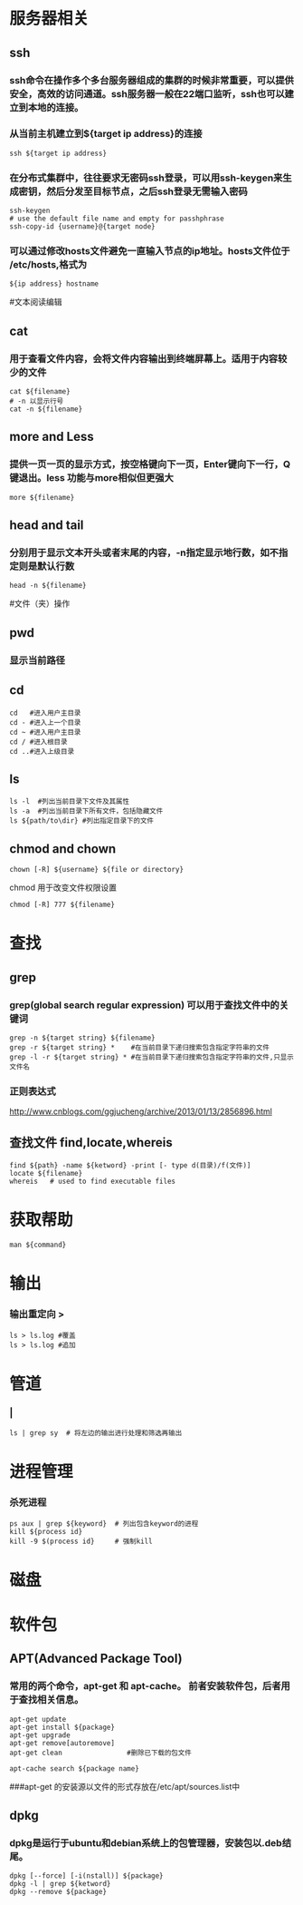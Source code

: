 # 服务器相关
## ssh
### ssh命令在操作多个多台服务器组成的集群的时候非常重要，可以提供安全，高效的访问通道。ssh服务器一般在22端口监听，ssh也可以建立到本地的连接。

### 从当前主机建立到${target ip address}的连接
```
ssh ${target ip address}
```
### 在分布式集群中，往往要求无密码ssh登录，可以用ssh-keygen来生成密钥，然后分发至目标节点，之后ssh登录无需输入密码
```
ssh-keygen
# use the default file name and empty for passhphrase
ssh-copy-id {username}@{target node}
```
### 可以通过修改hosts文件避免一直输入节点的ip地址。hosts文件位于 /etc/hosts,格式为
``` 
${ip address} hostname
```

#文本阅读编辑
## cat 
### 用于查看文件内容，会将文件内容输出到终端屏幕上。适用于内容较少的文件
```
cat ${filename}
# -n 以显示行号
cat -n ${filename}
```
## more and Less
### 提供一页一页的显示方式，按空格键向下一页，Enter键向下一行，Q键退出。less 功能与more相似但更强大
```
more ${filename}
```
## 

## head and tail
### 分别用于显示文本开头或者末尾的内容，-n指定显示地行数，如不指定则是默认行数
```
head -n ${filename}
```

#文件（夹）操作
## pwd
### 显示当前路径
## cd
```
cd   #进入用户主目录
cd - #进入上一个目录
cd ~ #进入用户主目录
cd / #进入根目录
cd ..#进入上级目录
```
## ls
```
ls -l  #列出当前目录下文件及其属性
ls -a  #列出当前目录下所有文件，包括隐藏文件
ls ${path/to\dir} #列出指定目录下的文件
```
## chmod and chown
```
chown [-R] ${username} ${file or directory}
```
chmod 用于改变文件权限设置
```
chmod [-R] 777 ${filename}
```




# 查找
## grep
### grep(global search regular expression) 可以用于查找文件中的关键词
```
grep -n ${target string} ${filename}
grep -r ${target string} *    #在当前目录下递归搜索包含指定字符串的文件
grep -l -r ${target string} * #在当前目录下递归搜索包含指定字符串的文件,只显示文件名
```
### 正则表达式
http://www.cnblogs.com/ggjucheng/archive/2013/01/13/2856896.html
## 查找文件 find,locate,whereis
```
find ${path} -name ${ketword} -print [- type d(目录)/f(文件)]
locate ${filename}
whereis   # used to find executable files
```

# 获取帮助
```
man ${command}
```

# 输出

### 输出重定向 >
``` 
ls > ls.log #覆盖
ls > ls.log #追加
```

# 管道
### |
```
ls | grep sy  # 将左边的输出进行处理和筛选再输出
```

# 进程管理
### 杀死进程
```
ps aux | grep ${keyword}  # 列出包含keyword的进程
kill ${process id}
kill -9 $(process id}     # 强制kill
```
# 磁盘


# 软件包
## APT(Advanced Package Tool)
### 常用的两个命令，apt-get 和 apt-cache。 前者安装软件包，后者用于查找相关信息。
```
apt-get update
apt-get install ${package}
apt-get upgrade
apt-get remove[autoremove]
apt-get clean                #删除已下载的包文件

apt-cache search ${package name}
```
###apt-get 的安装源以文件的形式存放在/etc/apt/sources.list中
## dpkg
### dpkg是运行于ubuntu和debian系统上的包管理器，安装包以.deb结尾。
```
dpkg [--force] [-i(nstall)] ${package}
dpkg -l | grep ${ketword}
dpkg --remove ${package}
```